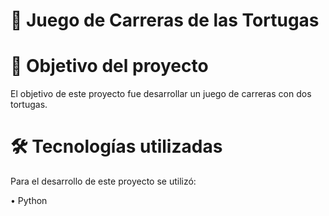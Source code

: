 # :turtle:				Juego de Carreras de las Tortugas


# 📝 Objetivo del proyecto
El objetivo de este proyecto fue desarrollar un juego de carreras con dos tortugas.

# :hammer_and_wrench: Tecnologías utilizadas
Para el desarrollo de este proyecto se utilizó:

• Python
